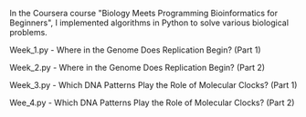 In the Coursera course "Biology Meets Programming Bioinformatics for Beginners", I implemented algorithms in Python to solve various biological problems.

Week_1.py - Where in the Genome Does Replication Begin? (Part 1)

Week_2.py - Where in the Genome Does Replication Begin? (Part 2)

Week_3.py - Which DNA Patterns Play the Role of Molecular Clocks? (Part 1)

Wee_4.py - Which DNA Patterns Play the Role of Molecular Clocks? (Part 2)

